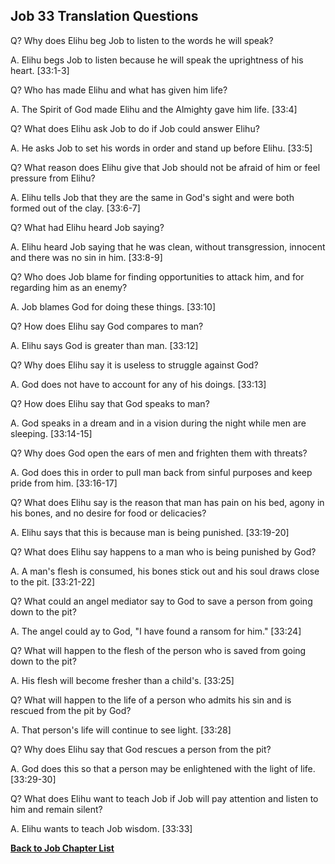 ## Job 33 Translation Questions ##

Q? Why does Elihu beg Job to listen to the words he will speak?

A. Elihu begs Job to listen because he will speak the uprightness of his heart. [33:1-3]

Q? Who has made Elihu and what has given him life?

A. The Spirit of God made Elihu and the Almighty gave him life. [33:4]

Q? What does Elihu ask Job to do if Job could answer Elihu?

A. He asks Job to set his words in order and stand up before Elihu. [33:5]

Q? What reason does Elihu give that Job should not be afraid of him or feel pressure from Elihu?

A. Elihu tells Job that they are the same in God's sight and were both formed out of the clay. [33:6-7]

Q? What had Elihu heard Job saying?

A. Elihu heard Job saying that he was clean, without transgression, innocent and there was no sin in him. [33:8-9]

Q? Who does Job blame for finding opportunities to attack him, and for regarding him as an enemy?

A. Job blames God for doing these things. [33:10]

Q? How does Elihu say God compares to man?

A. Elihu says God is greater than man. [33:12]

Q? Why does Elihu say it is useless to struggle against God?

A. God does not have to account for any of his doings. [33:13]

Q? How does Elihu say that God speaks to man?

A. God speaks in a dream and in a vision during the night while men are sleeping. [33:14-15]

Q? Why does God open the ears of men and frighten them with threats?

A. God does this in order to pull man back from sinful purposes and keep pride from him. [33:16-17]

Q? What does Elihu say is the reason that man has pain on his bed, agony in his bones, and no desire for food or delicacies?

A. Elihu says that this is because man is being punished. [33:19-20]

Q? What does Elihu say happens to a man who is being punished by God?

A. A man's flesh is consumed, his bones stick out and his soul draws close to the pit. [33:21-22]

Q? What could an angel mediator say to God to save a person from going down to the pit?

A. The angel could ay to God, "I have found a ransom for him." [33:24]

Q? What will happen to the flesh of the person who is saved from going down to the pit?

A. His flesh will become fresher than a child's. [33:25]

Q? What will happen to the life of a person who admits his sin and is rescued from the pit by God?

A. That person's life will continue to see light. [33:28]

Q? Why does Elihu say that God rescues a person from the pit?

A. God does this so that a person may be enlightened with the light of life. [33:29-30]

Q? What does Elihu want to teach Job if Job will pay attention and listen to him and remain silent?

A. Elihu wants to teach Job wisdom. [33:33]

__[Back to Job Chapter List](./)__

